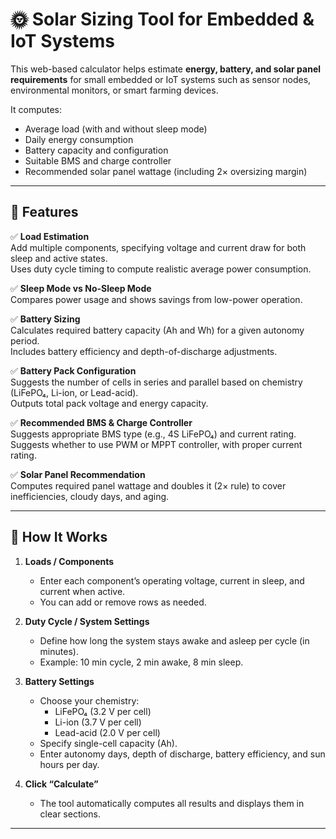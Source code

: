 # 🌞 Solar Sizing Tool for Embedded & IoT Systems

This web-based calculator helps estimate **energy, battery, and solar panel requirements** for small embedded or IoT systems such as sensor nodes, environmental monitors, or smart farming devices.

It computes:
- Average load (with and without sleep mode)
- Daily energy consumption
- Battery capacity and configuration
- Suitable BMS and charge controller
- Recommended solar panel wattage (including 2× oversizing margin)

---

## 🚀 Features

✅ **Load Estimation**  
Add multiple components, specifying voltage and current draw for both sleep and active states.  
Uses duty cycle timing to compute realistic average power consumption.

✅ **Sleep Mode vs No-Sleep Mode**  
Compares power usage and shows savings from low-power operation.

✅ **Battery Sizing**  
Calculates required battery capacity (Ah and Wh) for a given autonomy period.  
Includes battery efficiency and depth-of-discharge adjustments.

✅ **Battery Pack Configuration**  
Suggests the number of cells in series and parallel based on chemistry (LiFePO₄, Li-ion, or Lead-acid).  
Outputs total pack voltage and energy capacity.

✅ **Recommended BMS & Charge Controller**  
Suggests appropriate BMS type (e.g., 4S LiFePO₄) and current rating.  
Suggests whether to use PWM or MPPT controller, with proper current rating.

✅ **Solar Panel Recommendation**  
Computes required panel wattage and doubles it (2× rule) to cover inefficiencies, cloudy days, and aging.

---

## 🧮 How It Works

1. **Loads / Components**
   - Enter each component’s operating voltage, current in sleep, and current when active.
   - You can add or remove rows as needed.

2. **Duty Cycle / System Settings**
   - Define how long the system stays awake and asleep per cycle (in minutes).  
   - Example: 10 min cycle, 2 min awake, 8 min sleep.

3. **Battery Settings**
   - Choose your chemistry:
     - LiFePO₄ (3.2 V per cell)
     - Li-ion (3.7 V per cell)
     - Lead-acid (2.0 V per cell)
   - Specify single-cell capacity (Ah).  
   - Enter autonomy days, depth of discharge, battery efficiency, and sun hours per day.

4. **Click “Calculate”**
   - The tool automatically computes all results and displays them in clear sections.

---
